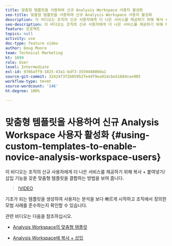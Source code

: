 ```yaml
---
title: 맞춤형 템플릿을 사용하여 신규 Analysis Workspace 사용자 활성화
seo-title: 맞춤형 템플릿을 사용하여 신규 Analysis Workspace 사용자 활성화
description: 이 비디오는 조직의 신규 사용자에게 더 나은 서비스를 제공하기 위해 복사 + 붙여넣기/삽입 기능을 갖춘 맞춤형 템플릿을 결합하는 방법을 보여 줍니다.
seo-description: 이 비디오는 조직의 신규 사용자에게 더 나은 서비스를 제공하기 위해 복사 + 붙여넣기/삽입 기능을 갖춘 맞춤형 템플릿을 결합하는 방법을 보여 줍니다.
feature: 프로젝트
topics: null
activity: use
doc-type: feature video
author: Doug Moore
team: Technical Marketing
kt: 1694
role: User
level: Intermediate
exl-id: 9766aff9-1025-43a1-bdf3-3559d48060a1
source-git-commit: 32424f3f2b05952fe4df9ea91dcbe51684cee905
workflow-type: tm+mt
source-wordcount: '146'
ht-degree: 100%

---
```


# 맞춤형 템플릿을 사용하여 신규 Analysis Workspace 사용자 활성화 {#using-custom-templates-to-enable-novice-analysis-workspace-users}

이 비디오는 조직의 신규 사용자에게 더 나은 서비스를 제공하기 위해 복사 + 붙여넣기/삽입 기능을 갖춘 맞춤형 템플릿을 결합하는 방법을 보여 줍니다.

>[!VIDEO](https://video.tv.adobe.com/v/23234/?quality=12)

기초가 되는 템플릿을 생성하여 사용자는 분석을 보다 빠르게 시작하고 조직에서 정의한 모범 사례를 준수하는지 확인할 수 있습니다.

관련 비디오는 다음을 참조하십시오.

* [Analysis Workspace의 맞춤형 템플릿](https://helpx.adobe.com/kr/analytics/kt/using/create-manage-custom-templates-analysis-workspace-feature-video-use.html)

* [Analysis Workspace에 복사 + 삽입](https://helpx.adobe.com/kr/analytics/kt/using/copy-insert-analysis-workspace-feature-video-use.html)
